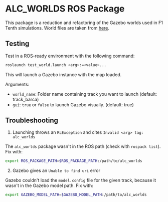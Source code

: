 # ALC_WORLDS ROS Package
This package is a reduction and refactoring of the Gazebo worlds used in F1 Tenth simulations. World files are taken from [here](https://github.com/mlab-upenn/f110-fall2018-skeletons).

## Testing
Test in a ROS-ready environment with the following command:
```bash
roslaunch test_world.launch <arg>:=<value>...
```
 This will launch a Gazebo instance with the map loaded.

Arguments:
- `world_name`: Folder name containing track you want to launch (default: track_barca)
- `gui`: `true` or `false` to launch Gazebo visually. (default: true)

## Troubleshooting
1. Launching throws an `RLException` and cites `Invalid <arg> tag: alc_worlds`

The `alc_worlds` package wasn't in the ROS path (check with `rospack list`). Fix with:
```bash
export ROS_PACKAGE_PATH=$ROS_PACKAGE_PATH:/path/to/alc_worlds
```

2. Gazebo gives an `Unable to find uri` error

Gazebo couldn't load the `model.config` file for the given track, because it wasn't in the Gazebo model path. Fix with:
```bash
export GAZEBO_MODEL_PATH=$GAZEBO_MODEL_PATH:/path/to/alc_worlds
```
